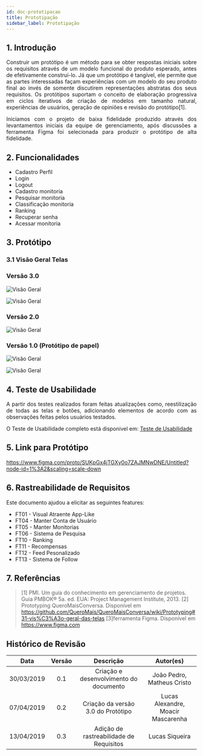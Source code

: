 ```yaml
---
id: doc-prototipacao
title: Prototipação
sidebar_label: Prototipação
---
```


## 1. Introdução

<p align="justify">Construir um protótipo é um método para se obter respostas iniciais sobre os requisitos através de um modelo funcional do produto esperado, antes de efetivamente construí-lo. Já que um protótipo é tangível, ele permite que as partes interessadas façam experiências com um modelo do seu produto final ao invés de somente discutirem representações abstratas dos seus requisitos. Os protótipos suportam o conceito de elaboração progressiva em ciclos iterativos de criação de modelos em tamanho natural, experiências de usuários, geração de opiniões e revisão do protótipo[1].
</p>
<p align="justify">
Iniciamos com o projeto de baixa fidelidade produzido através dos levantamentos iniciais da equipe de gerenciamento, após discussões a ferramenta Figma foi selecionada para produzir o protótipo de alta fidelidade.


</p>

## 2. Funcionalidades

- Cadastro Perfil
- Login
- Logout
- Cadastro monitoria
- Pesquisar monitoria
- Classificação monitoria
- Ranking
- Recuperar senha
- Acessar monitoria

## 3. Protótipo

### 3.1 Visão Geral Telas

### Versão 3.0

![Visão Geral](assets/visao-geral1-prototipo2.png)

![Visão Geral](assets/visao-geral2-prototipo2.png)

### Versão 2.0

![Visão Geral](assets/todas-as-telas.png)

### Versão 1.0 (Protótipo de papel)

![Visão Geral](assets/prototipo-papel1.jpeg)

![Visão Geral](assets/prototipo-papel2.jpeg)


## 4. Teste de Usabilidade

<p align="justify">
A partir dos testes realizados foram feitas atualizações como, reestilização de todas as telas e botões, adicionando elementos de acordo com as observações feitas pelos usuários testados.

O Teste de Usabilidade completo está disponivel em: [Teste de Usabilidade](doc-usabilidade)
</p>


## 5. Link para Protótipo

https://www.figma.com/proto/SUKpGx4jTGXy0o7ZAJMNwDNE/Untitled?node-id=1%3A2&scaling=scale-down

## 6. Rastreabilidade de Requisitos

Este documento ajudou a elicitar as seguintes features:

* FT01 - Visual Atraente App-Like
* FT04 - Manter Conta de Usuário
* FT05 - Manter Monitorias
* FT06 - Sistema de Pesquisa
* FT10 - Ranking
* FT11 - Recompensas
* FT12 - Feed Pesonalizado
* FT13 - Sistema de Follow

## 7. Referências
>[1] PMI. Um guia do conhecimento em gerenciamento de projetos. Guia PMBOK® 5a. ed. EUA: Project Management Institute, 2013.
>[2] Prototyping QueroMaisConversa. Disponível em https://github.com/QueroMais/QueroMaisConversa/wiki/Prototyping#31-vis%C3%A3o-geral-das-telas
>[3]ferramenta Figma. Disponível em https://www.figma.com

## Histórico de Revisão
| Data | Versão | Descrição | Autor(es) |
|:--:|:--:|:--:|:--:|
| 30/03/2019 | 0.1 | Criação e desenvolvimento do documento | João Pedro, Matheus Cristo | 
| 07/04/2019 | 0.2 | Criação da versão 3.0 do Protótipo | Lucas Alexandre, Moacir Mascarenha |
| 13/04/2019 | 0.3 | Adição de rastreabilidade de Requisitos | Lucas Siqueira |



